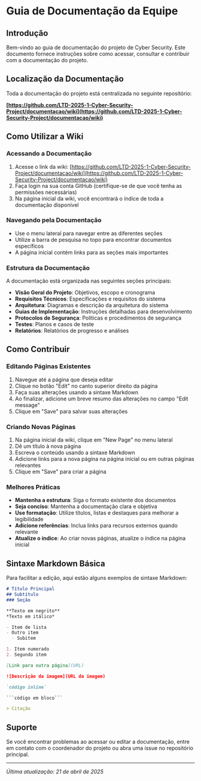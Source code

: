 # Guia de Documentação da Equipe

## Introdução

Bem-vindo ao guia de documentação do projeto de Cyber Security. Este documento fornece instruções sobre como acessar, consultar e contribuir com a documentação do projeto.

## Localização da Documentação

Toda a documentação do projeto está centralizada no seguinte repositório:

**[https://github.com/LTD-2025-1-Cyber-Security-Project/documentacao/wiki](https://github.com/LTD-2025-1-Cyber-Security-Project/documentacao/wiki)**

## Como Utilizar a Wiki

### Acessando a Documentação

1. Acesse o link da wiki: [https://github.com/LTD-2025-1-Cyber-Security-Project/documentacao/wiki](https://github.com/LTD-2025-1-Cyber-Security-Project/documentacao/wiki)
2. Faça login na sua conta GitHub (certifique-se de que você tenha as permissões necessárias)
3. Na página inicial da wiki, você encontrará o índice de toda a documentação disponível

### Navegando pela Documentação

- Use o menu lateral para navegar entre as diferentes seções
- Utilize a barra de pesquisa no topo para encontrar documentos específicos
- A página inicial contém links para as seções mais importantes

### Estrutura da Documentação

A documentação está organizada nas seguintes seções principais:

- **Visão Geral do Projeto**: Objetivos, escopo e cronograma
- **Requisitos Técnicos**: Especificações e requisitos do sistema
- **Arquitetura**: Diagramas e descrição da arquitetura do sistema
- **Guias de Implementação**: Instruções detalhadas para desenvolvimento
- **Protocolos de Segurança**: Políticas e procedimentos de segurança
- **Testes**: Planos e casos de teste
- **Relatórios**: Relatórios de progresso e análises

## Como Contribuir

### Editando Páginas Existentes

1. Navegue até a página que deseja editar
2. Clique no botão "Edit" no canto superior direito da página
3. Faça suas alterações usando a sintaxe Markdown
4. Ao finalizar, adicione um breve resumo das alterações no campo "Edit message"
5. Clique em "Save" para salvar suas alterações

### Criando Novas Páginas

1. Na página inicial da wiki, clique em "New Page" no menu lateral
2. Dê um título à nova página
3. Escreva o conteúdo usando a sintaxe Markdown
4. Adicione links para a nova página na página inicial ou em outras páginas relevantes
5. Clique em "Save" para criar a página

### Melhores Práticas

- **Mantenha a estrutura**: Siga o formato existente dos documentos
- **Seja conciso**: Mantenha a documentação clara e objetiva
- **Use formatação**: Utilize títulos, listas e destaques para melhorar a legibilidade
- **Adicione referências**: Inclua links para recursos externos quando relevante
- **Atualize o índice**: Ao criar novas páginas, atualize o índice na página inicial

## Sintaxe Markdown Básica

Para facilitar a edição, aqui estão alguns exemplos de sintaxe Markdown:

```markdown
# Título Principal
## Subtítulo
### Seção

**Texto em negrito**
*Texto em itálico*

- Item de lista
- Outro item
  - Subitem

1. Item numerado
2. Segundo item

[Link para outra página](URL)

![Descrição da imagem](URL da imagem)

`código inline`

```código em bloco```

> Citação
```

## Suporte

Se você encontrar problemas ao acessar ou editar a documentação, entre em contato com o coordenador do projeto ou abra uma issue no repositório principal.

---

*Última atualização: 21 de abril de 2025*
